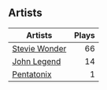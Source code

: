 ## Artists
Artists | Plays 
----- | -----: 
[Stevie Wonder](/artists/stevie-wonder-3404) | 66
[John Legend](/artists/john-legend-36643) | 14
[Pentatonix](/artists/pentatonix-655231) | 1

